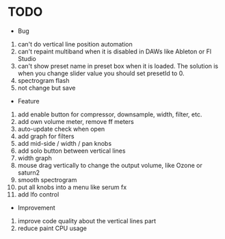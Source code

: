# TODO

- Bug

1. can't do vertical line position automation
2. can't repaint multiband when it is disabled in DAWs like Ableton or Fl Studio
3. can't show preset name in preset box when it is loaded. The solution is when you change slider value you should set presetId to 0.
4. spectrogram flash
5. not change but save

- Feature

1. add enable button for compressor, downsample, width, filter, etc.
2. add own volume meter, remove ff meters
3. auto-update check when open
4. add graph for filters
5. add mid-side / width / pan knobs
6. add solo button between vertical lines
7. width graph
8. mouse drag vertically to change the output volume, like Ozone or saturn2
9. smooth spectrogram
10. put all knobs into a menu like serum fx
11. add lfo control

- Improvement

1. improve code quality about the vertical lines part
2. reduce paint CPU usage

